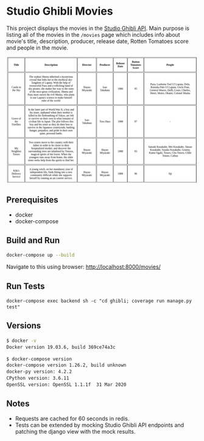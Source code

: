 # Studio Ghibli Movies

This project displays the movies in the [Studio Ghibli API](https://ghibliapi.herokuapp.com/).
Main purpose is listing all of the movies in the `/movies` page which includes info about movie's title, description, producer, release date, Rotten Tomatoes score and people in the movie.

![Screenshot](Screenshots/ss.png)


## Prerequisites
- docker
- docker-compose

## Build and Run
```bash
docker-compose up --build
```

Navigate to this using browser:
[http://localhost:8000/movies/](http://localhost:8000/movies/)


## Run Tests
```
docker-compose exec backend sh -c "cd ghibli; coverage run manage.py test"
```

## Versions

```bash
$ docker -v
Docker version 19.03.6, build 369ce74a3c
```
```bash
$ docker-compose version
docker-compose version 1.26.2, build unknown
docker-py version: 4.2.2
CPython version: 3.6.11
OpenSSL version: OpenSSL 1.1.1f  31 Mar 2020
```

## Notes

* Requests are cached for 60 seconds in redis.
* Tests can be extended by mocking Studio Ghibli API endpoints and patching the django view with the mock results.
